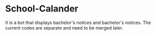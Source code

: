 # School-Calander

It is a bot that displays bachelor's notices and bachelor's notices. The current codes are separate and need to be merged later.
